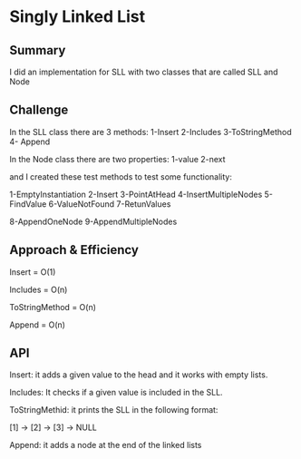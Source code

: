 # Singly Linked List
## Summary
I did an implementation for SLL with two classes that are called SLL and Node

## Challenge 
In the SLL class there are 3 methods:
1-Insert
2-Includes
3-ToStringMethod
4- Append

In the Node class there are two properties:
1-value
2-next

and I created these test methods to test some functionality:

1-EmptyInstantiation
2-Insert
3-PointAtHead
4-InsertMultipleNodes
5-FindValue
6-ValueNotFound
7-RetunValues

8-AppendOneNode
9-AppendMultipleNodes

## Approach & Efficiency

Insert = O(1)

Includes = O(n)

ToStringMethod = O(n)

Append = O(n)

## API
Insert: it adds a given value to the head and it works with empty lists.

Includes: It checks if a given value is included in the SLL.

ToStringMethid: it prints the SLL in the following format:

[1] -> [2] -> [3] -> NULL


Append: it adds a node at the end of the linked lists



